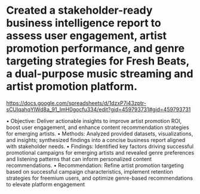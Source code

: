  # Created a stakeholder-ready business intelligence report to assess user engagement, artist promotion performance, and genre targeting strategies for Fresh Beats, a dual-purpose music streaming and artist promotion platform.

https://docs.google.com/spreadsheets/d/1dzxP7i43zptr-sCUlqahqYlWd8a_91_ImH0gocfu334/edit?gid=459793731#gid=459793731


•	Objective: Deliver actionable insights to improve artist promotion ROI, boost user engagement, and enhance content recommendation strategies for emerging artists.
•	Methods: Analyzed provided datasets, visualizations, and insights; synthesized findings into a concise business report aligned with stakeholder needs.
•	Findings: Identified key factors driving successful promotional campaigns for emerging artists and revealed genre preferences and listening patterns that can inform personalized content recommendations.
•	Recommendation: Refine artist promotion targeting based on successful campaign characteristics, implement retention strategies for freemium users, and optimize genre-based recommendations to elevate platform engagement


